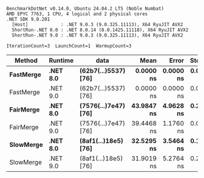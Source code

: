 ```

BenchmarkDotNet v0.14.0, Ubuntu 24.04.2 LTS (Noble Numbat)
AMD EPYC 7763, 1 CPU, 4 logical and 2 physical cores
.NET SDK 9.0.201
  [Host]            : .NET 9.0.3 (9.0.325.11113), X64 RyuJIT AVX2
  ShortRun-.NET 8.0 : .NET 8.0.14 (8.0.1425.11118), X64 RyuJIT AVX2
  ShortRun-.NET 9.0 : .NET 9.0.3 (9.0.325.11113), X64 RyuJIT AVX2

IterationCount=3  LaunchCount=1  WarmupCount=3  

```
| Method    | Runtime  | data                 | Mean       | Error     | StdDev    | Min        | Max        | Gen0   | Allocated |
|---------- |--------- |--------------------- |-----------:|----------:|----------:|-----------:|-----------:|-------:|----------:|
| **FastMerge** | **.NET 8.0** | **(62b7(...)5537) [76]** |  **0.0000 ns** | **0.0000 ns** | **0.0000 ns** |  **0.0000 ns** |  **0.0000 ns** |      **-** |         **-** |
| FastMerge | .NET 9.0 | (62b7(...)5537) [76] |  0.0000 ns | 0.0000 ns | 0.0000 ns |  0.0000 ns |  0.0000 ns |      - |         - |
| **FairMerge** | **.NET 8.0** | **(7576(...)7e47) [76]** | **43.9847 ns** | **4.9628 ns** | **0.2720 ns** | **43.7797 ns** | **44.2933 ns** | **0.0086** |     **144 B** |
| FairMerge | .NET 9.0 | (7576(...)7e47) [76] | 39.4468 ns | 1.1760 ns | 0.0645 ns | 39.3920 ns | 39.5178 ns | 0.0086 |     144 B |
| **SlowMerge** | **.NET 8.0** | **(8af1(...)18e5) [76]** | **32.5295 ns** | **3.5464 ns** | **0.1944 ns** | **32.3729 ns** | **32.7471 ns** | **0.0048** |      **80 B** |
| SlowMerge | .NET 9.0 | (8af1(...)18e5) [76] | 31.9019 ns | 5.2764 ns | 0.2892 ns | 31.6614 ns | 32.2228 ns | 0.0048 |      80 B |

